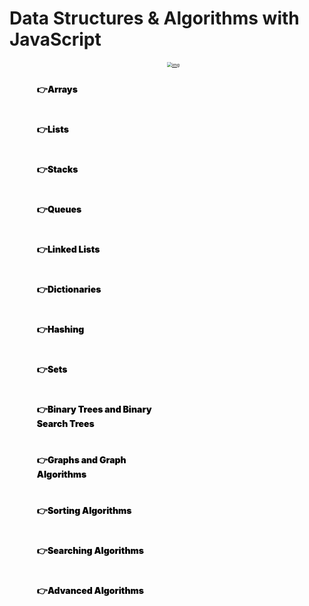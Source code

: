 # Data Structures & Algorithms with JavaScript



<div style="display: flex;">
  <div style="width: 50%;">
    <ul style="display: flex; flex-direction: column;">
      <a style="display: block;
                margin: 20px;
                text-decoration: none;
                color: black;
                font-weight: 900;
                " href="https://ssj24.github.io/TIL2022/JavaScript/DSA/Arrays" >
        👉Arrays
      </a>
      <a style="display: block;
                margin: 20px;
                text-decoration: none;
                color: black;
                font-weight: 900;
                "  href="https://ssj24.github.io/TIL2022/JavaScript/DSA/Lists" >
        👉Lists
      </a>
      <a style="display: block;
                margin: 20px;
                text-decoration: none;
                color: black;
                font-weight: 900;
                "  href="https://ssj24.github.io/TIL2022/JavaScript/DSA/Stacks" >
        👉Stacks
      </a>
      <a style="display: block;
                margin: 20px;
                text-decoration: none;
                color: black;
                font-weight: 900;
                "  href="https://ssj24.github.io/TIL2022/JavaScript/DSA/Queues" >
        👉Queues
      </a>
      <a style="display: block;
                margin: 20px;
                text-decoration: none;
                color: black;
                font-weight: 900;
                "  href="https://ssj24.github.io/TIL2022/JavaScript/DSA/LinkedLists" >
        👉Linked Lists
      </a>
      <a style="display: block;
                margin: 20px;
                text-decoration: none;
                color: black;
                font-weight: 900;
                "  href="https://ssj24.github.io/TIL2022/JavaScript/DSA/Dictionaries" >
        👉Dictionaries
      </a>
      <a style="display: block;
                margin: 20px;
                text-decoration: none;
                color: black;
                font-weight: 900;
                "  href="https://ssj24.github.io/TIL2022/JavaScript/DSA/Hasing" >
        👉Hashing
      </a>
      <a style="display: block;
                margin: 20px;
                text-decoration: none;
                color: black;
                font-weight: 900;
                "  href="https://ssj24.github.io/TIL2022/JavaScript/DSA/Sets">
        👉Sets
      </a>
      <a style="display: block;
                margin: 20px;
                text-decoration: none;
                color: black;
                font-weight: 900;
                "  href="https://ssj24.github.io/TIL2022/JavaScript/DSA/BST" >
        👉Binary Trees and Binary Search Trees
      </a>
      <a style="display: block;
                margin: 20px;
                text-decoration: none;
                color: black;
                font-weight: 900;
                "  href="https://ssj24.github.io/TIL2022/JavaScript/DSA/Graphs" >
        👉Graphs and Graph Algorithms
      </a>
      <a style="display: block;
                margin: 20px;
                text-decoration: none;
                color: black;
                font-weight: 900;
                "  href="https://ssj24.github.io/TIL2022/JavaScript/DSA/Sorting" >
        👉Sorting Algorithms
      </a>
      <a style="display: block;
                margin: 20px;
                text-decoration: none;
                color: black;
                font-weight: 900;
                "  href="https://ssj24.github.io/TIL2022/JavaScript/DSA/Searching" >
        👉Searching Algorithms
      </a>
      <a style="display: block;
                margin: 20px;
                text-decoration: none;
                color: black;
                font-weight: 900;
                "  href="https://ssj24.github.io/TIL2022/JavaScript/DSA/Advanced" >
        👉Advanced Algorithms
      </a>
    </ul>
  </div>
  <div style="width: 50%;">
    <a href="https://www.amazon.com/Data-Structures-Algorithms-JavaScript-approaches/dp/1449364934" target="_blank">
    	<img src="https://images-na.ssl-images-amazon.com/images/I/51P63otMXTL._SX379_BO1,204,203,200_.jpg" alt="img" style="zoom:50%;" />  
    </a>
  </div>
</div>

